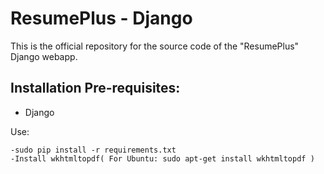 # ResumePlus - Django

This is the official repository for the source code of the "ResumePlus" Django webapp.

## Installation Pre-requisites:

- Django

Use:
```
-sudo pip install -r requirements.txt
-Install wkhtmltopdf( For Ubuntu: sudo apt-get install wkhtmltopdf )
```
